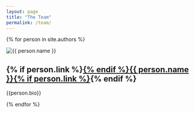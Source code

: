 ```yaml
---
layout: page
title: "The Team"
permalink: /team/
---
```


{% for person in site.authors %}
  <div class="bio">
    <img class="bio-img" src="{{ person.pic | relative_url }}" alt="{{ person.name }}" />
    <div class="bio-details">
      <h2>{% if person.link %}<a href="{{ person.link }}">{% endif %}{{ person.name }}{% if person.link %}</a>{% endif %}</h2>
      <p>{{person.bio}}</p>
    </div>
  </div>
{% endfor %}
